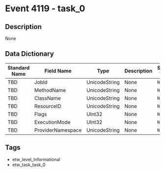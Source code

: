 # Event 4119 - task_0

## Description
None

## Data Dictionary
|Standard Name|Field Name|Type|Description|Sample Value|
|---|---|---|---|---|
|TBD|JobId|UnicodeString|None|`None`|
|TBD|MethodName|UnicodeString|None|`None`|
|TBD|ClassName|UnicodeString|None|`None`|
|TBD|ResourceID|UnicodeString|None|`None`|
|TBD|Flags|UInt32|None|`None`|
|TBD|ExecutionMode|UInt32|None|`None`|
|TBD|ProviderNamespace|UnicodeString|None|`None`|

## Tags
* etw_level_Informational
* etw_task_task_0